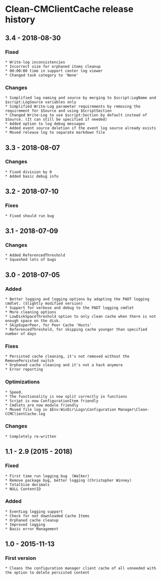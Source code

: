# Clean-CMClientCache release history

## 3.4 - 2018-08-30

### Fixed

    * Write-log inconsistencies
    * Incorrect size for orphaned items cleanup
    * 00:00:00 time in support center log viewer
    * Changed task category to 'None'

### Changes

    * Simplified log naming and source by merging to $script:LogName and $script:LogSource variables only
    * Simplified Write-Log parameter requirements by removing the requirement for $Source and using $ScriptSection
    * Changed Write-Log to use $script:Section by default instead of $Source. (It can still be specified if needed)
    * Added option to log debug messages
    * Added event source deletion if the event log source already exists
    * Moved release log to separate markdown file

## 3.3 - 2018-08-07

### Changes

    * Fixed division by 0
    * Added basic debug info

## 3.2 - 2018-07-10

### Fixes

    * Fixed should run bug

## 3.1 - 2018-07-09

### Changes

    * Added ReferencedThreshold
    * Squashed lots of bugs

## 3.0 - 2018-07-05

### Added

    * Better logging and logging options by adapting the PADT logging cmdlet. (Slightly modified version)
    * Support for verbose and debug to the PADT logging cmdlet
    * More cleaning options
    * LowDiskSpaceThreshold option to only clean cache when there is not enough space on the disk.
    * SkipSuperPeer, for Peer Cache 'Hosts'
    * ReferencedThreshold, for skipping cache younger than specified number of days

### Fixes

    * Persisted cache cleaning, it's not removed without the RemovePersisted switch
    * Orphaned cache cleaning and it's not a hack anymore
    * Error reporting

### Optimizations

    * Speed.
    * The functionality is now split correctly in functions
    * Script is now ConfigurationItem friendly
    * Cmdlets are now module friendly
    * Moved file log in $Env:WinDir\Logs\Configuration Manager\Clean-CCMClientCache.log

### Changes

    * Completely re-written

## 1.1 - 2.9 (2015 - 2018)

### Fixed

    * First time run logging bug  (Walker)
    * Remove package bug, better logging (Christopher Winney)
    * TotalSize decimals
    * NULL ContentID

### Added

    * EventLog logging support
    * Check for not downloaded Cache Items
    * Orphaned cache cleanup
    * Improved logging
    * Basic error Management

## 1.0 - 2015-11-13

### First version

    * Cleans the configuration manager client cache of all unneeded with the option to delete persisted content
